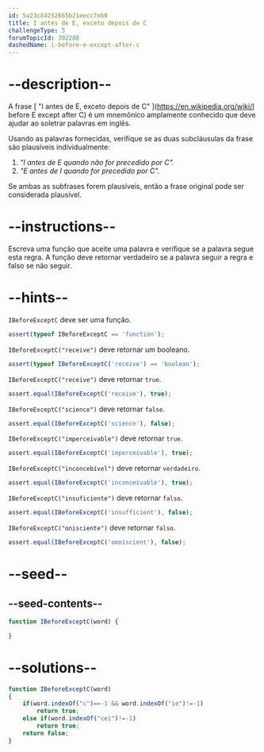 ```yaml
---
id: 5a23c84252665b21eecc7eb0
title: I antes de E, exceto depois de C
challengeType: 5
forumTopicId: 302288
dashedName: i-before-e-except-after-c
---
```


# --description--

A frase [ "I antes de E, exceto depois de C" ](https://en.wikipedia.org/wiki/I before E except after C) é um mnemônico amplamente conhecido que deve ajudar ao soletrar palavras em inglês.

Usando as palavras fornecidas, verifique se as duas subcláusulas da frase são plausíveis individualmente:

<ol>
  <li>
    <i>"I antes de E quando não for precedido por C".</i>
  </li>
  <li>
    <i>"E antes de I quando for precedido por C".</i>
  </li>
</ol>

Se ambas as subfrases forem plausíveis, então a frase original pode ser considerada plausível.

# --instructions--

Escreva uma função que aceite uma palavra e verifique se a palavra segue esta regra. A função deve retornar verdadeiro se a palavra seguir a regra e falso se não seguir.

# --hints--

`IBeforeExceptC` deve ser uma função.

```js
assert(typeof IBeforeExceptC == 'function');
```

`IBeforeExceptC("receive")` deve retornar um booleano.

```js
assert(typeof IBeforeExceptC('receive') == 'boolean');
```

`IBeforeExceptC("receive")` deve retornar `true`.

```js
assert.equal(IBeforeExceptC('receive'), true);
```

`IBeforeExceptC("science")` deve retornar `false`.

```js
assert.equal(IBeforeExceptC('science'), false);
```

`IBeforeExceptC("imperceivable")` deve retornar `true`.

```js
assert.equal(IBeforeExceptC('imperceivable'), true);
```

`IBeforeExceptC("inconcebível")` deve retornar `verdadeiro`.

```js
assert.equal(IBeforeExceptC('inconceivable'), true);
```

`IBeforeExceptC("insuficiente")` deve retornar `falso`.

```js
assert.equal(IBeforeExceptC('insufficient'), false);
```

`IBeforeExceptC("onisciente")` deve retornar `falso`.

```js
assert.equal(IBeforeExceptC('omniscient'), false);
```

# --seed--

## --seed-contents--

```js
function IBeforeExceptC(word) {

}
```

# --solutions--

```js
function IBeforeExceptC(word)
{
    if(word.indexOf("c")==-1 && word.indexOf("ie")!=-1)
        return true;
    else if(word.indexOf("cei")!=-1)
        return true;
    return false;
}
```
